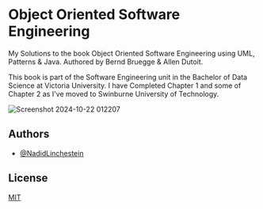 # Object Oriented Software Engineering

My Solutions to the book Object Oriented Software Engineering using UML, Patterns & Java. Authored by Bernd Bruegge & Allen Dutoit.

This book is part of the Software Engineering unit in the Bachelor of Data Science at Victoria University. I have Completed Chapter 1 and some of Chapter 2 as I've moved to Swinburne University of Technology.

![Screenshot 2024-10-22 012207](https://github.com/user-attachments/assets/6f5ec64c-ad33-44c9-8bb5-858f99a4e5e4)

## Authors

- [@NadidLinchestein](https://github.com/NadidLinchestein)

## License

[MIT](https://choosealicense.com/licenses/mit/)
